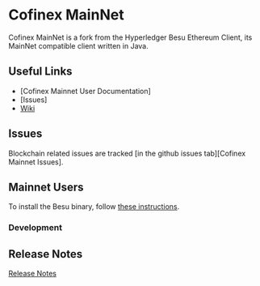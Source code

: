 # Cofinex MainNet

Cofinex MainNet is a fork from the Hyperledger Besu Ethereum Client, its MainNet compatible client written in Java.

## Useful Links

* [Cofinex Mainnet User Documentation]
* [Issues]
* [Wiki](https://wiki.hyperledger.org/display/BESU/Hyperledger+Besu)

## Issues 

Blockchain related issues are tracked [in the github issues tab][Cofinex Mainnet Issues].

## Mainnet Users

To install the Besu binary, follow [these instructions](https://besu.hyperledger.org/HowTo/Get-Started/Install-Binaries/).    


### Development

## Release Notes

[Release Notes](CHANGELOG.md)

